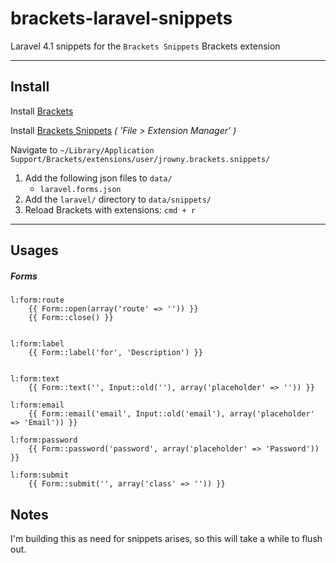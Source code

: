 brackets-laravel-snippets
===

Laravel 4.1 snippets for the `Brackets Snippets` Brackets extension

---

## Install

Install [Brackets](http://brackets.io/)

Install [Brackets Snippets](https://github.com/jrowny/brackets-snippets) *( 'File > Extension Manager' )*

Navigate to `~/Library/Application Support/Brackets/extensions/user/jrowny.brackets.snippets/`

1. Add the following json files to `data/`
    * `laravel.forms.json`
2. Add the `laravel/` directory to `data/snippets/`
3. Reload Brackets with extensions: `cmd + r`

---

## Usages

##### Forms
    l:form:route 
        {{ Form::open(array('route' => '')) }}
        {{ Form::close() }}
        
        
    l:form:label
    	{{ Form::label('for', 'Description') }}
    	
 
    l:form:text
    	{{ Form::text('', Input::old(''), array('placeholder' => '')) }}
    
    l:form:email
    	{{ Form::email('email', Input::old('email'), array('placeholder' => 'Email')) }}
        
    l:form:password
    	{{ Form::password('password', array('placeholder' => 'Password')) }}
    	
	l:form:submit
		{{ Form::submit('', array('class' => '')) }}

        
## Notes
I'm building this as need for snippets arises, so this will take a while to flush out.